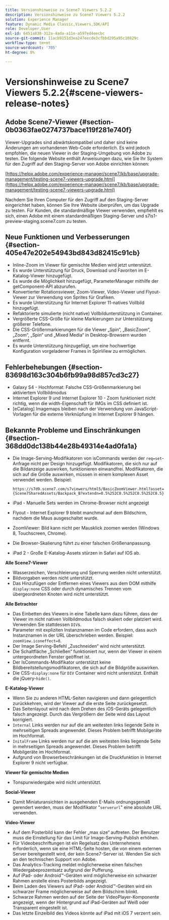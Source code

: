 ```yaml
---
title: Versionshinweise zu Scene7 Viewers 5.2.2
description: Versionshinweise zu Scene7 Viewers 5.2.2
solution: Experience Manager
feature: Dynamic Media Classic,Viewers,SDK/API
role: Developer,User
exl-id: 6451a838-312a-4ada-a11e-a597ed4eecbc
source-git-commit: 11acb9151d3ea247eecde3cfbbd295a95c10829c
workflow-type: tm+mt
source-wordcount: '705'
ht-degree: 0%

---
```


# Versionshinweise zu Scene7 Viewers 5.2.2{#scene-viewers-release-notes}

## Adobe Scene7-Viewer {#section-0b0363fae0274737bace119f281e740f}

Viewer-Upgrades sind abwärtskompatibel und daher sind keine Änderungen am vorhandenen Web-Code erforderlich. Es wird jedoch empfohlen, die neuen Viewer in der Staging-Umgebung von Adobe zu testen. Die folgende Website enthält Anweisungen dazu, wie Sie Ihr System für den Zugriff auf den Staging-Server von Adobe einrichten können:

[https://helpx.adobe.com/experience-manager/scene7/kb/base/upgrade-management/testing-scene7-viewers-upgrade.html](https://helpx.adobe.com/experience-manager/scene7/kb/base/upgrade-management/testing-scene7-viewers-upgrade.html)

Nachdem Sie Ihren Computer für den Zugriff auf den Staging-Server eingerichtet haben, können Sie Ihre Website überprüfen, um das Upgrade zu testen. Für Kunden, die standardmäßige Viewer verwenden, empfiehlt es sich, einen Adobe mit einem standardmäßigen Staging-Server und s7is1-preview-staging.scene7.com zu testen.

## Neue Funktionen und Verbesserungen {#section-405e47e202e54943bd843d82415c91cb}

* Inline-Zoom im Viewer für gemischte Medien wird jetzt unterstützt.
* Es wurde Unterstützung für Druck, Download und Favoriten im E-Katalog-Viewer hinzugefügt.
* Es wurde die Möglichkeit hinzugefügt, ParameterManager mithilfe der getComponent-API abzurufen.
* Konvertierter Rotationsviewer, Zoom-Viewer, Video-Viewer und Flyout-Viewer zur Verwendung von Sprites für Grafiken.
* Es wurde Unterstützung für Internet Explorer 11-natives Vollbild hinzugefügt.
* Refaktorierte simulierte (nicht native) Vollbildunterstützung in Container.
* Vergrößerte CSS-Größe für kleine Markierungen zur Unterstützung größerer Telefone.
* Die CSS-Größenmarkierungen für die Viewer „Spin“, „BasicZoom“, „Zoom“, „Spin“ und „Mixed Media“ in Desktop-Browsern wurden entfernt.
* Es wurde Unterstützung hinzugefügt, um eine hochwertige Konfiguration vorgeladener Frames in SpinView zu ermöglichen.

## Fehlerbehebungen {#section-83698d163c304b6fb99a98d857cd3c27}

* Galaxy S4 - Hochformat: Falsche CSS-Größenmarkierung bei aktiviertem Vollbildmodus
* Internet Explorer 9 und Internet Explorer 10 - Zoom funktioniert nicht richtig, wenn die width-Eigenschaft für IMGs im CSS definiert ist.
* [eCatalog] Imagemaps bleiben nach der Verwendung von JavaScript-Vorlagen für die externe Verknüpfung in Internet Explorer 9 hängen.

## Bekannte Probleme und Einschränkungen {#section-368dd0dc138b44e28b49314e4ad0fa1a}

* Die Image-Serving-Modifikatoren von isCommands werden der `req=set`-Anfrage nicht per Design hinzugefügt. Modifikatoren, die sich nur auf die Bildanzeige auswirken, funktionieren einwandfrei. Modifikatoren, die sich auf die Größe auswirken, müssen in einem komplexen Asset verwendet werden. Beispiel:

  ```
  https://s7d9.scene7.com/s7viewers/html5/BasicZoomViewer.html?asset= {Scene7SharedAssets/Backpack_B?extendn=0.5%252C0.5%252C0.5%252C0.5}
  ```

* iPad - Manuelle Sets werden im Chrome-Browser nicht angezeigt
* Flyout - Internet Explorer 9 bleibt manchmal auf dem Bildschirm, nachdem die Maus ausgeschaltet wurde.
* ZoomViewer: Bild kann nicht per Mausklick zoomen werden (Windows 8, Touchscreen, Chrome).
* Die Browser-Skalierung führt zu einer falschen Größenanpassung.
* iPad 2 - Große E-Katalog-Assets stürzen in Safari auf IOS ab.

**Alle Scene7-Viewer**

* Wasserzeichen, Verschleierung und Sperrung werden nicht unterstützt.
* Bildvorgaben werden nicht unterstützt.
* Das Hinzufügen oder Entfernen eines Viewers aus dem DOM mithilfe `display:none` CSS oder durch dynamisches Trennen vom übergeordneten Knoten wird nicht unterstützt.

**Alle Betrachter**

* Das Einbetten des Viewers in eine Tabelle kann dazu führen, dass der Viewer im nicht nativen Vollbildmodus falsch skaliert oder platziert wird. Verwenden Sie stattdessen `DIV`s.
* Parameter mit expliziten Instanznamen im Code erfordern, dass auch Instanznamen in der URL überschrieben werden. Beispiel: `zoomView.iconeffect=0`.
* Der Image Serving-Befehl „Zuschneiden“ wird nicht unterstützt.
* Die Schaltfläche „Schließen“ funktioniert nur, wenn der Viewer in einem untergeordneten Fenster geöffnet ist.
* Der IsCommands-Modifikator unterstützt keine Bildbereitstellungsmodifikatoren, die sich auf die Bildgröße auswirken.
* Die CSS-`display:none` für `DIV` Container wird nicht unterstützt. Enthält die jQuery-`hide()`.

**E-Katalog-Viewer**

* Wenn Sie zu anderen HTML-Seiten navigieren und dann gelegentlich zurückkehren, wird der Viewer auf die erste Seite zurückgesetzt.
* Das Seitenlayout wird nach dem Drehen des iOS-Geräts gelegentlich falsch angezeigt. Durch das Vergrößern der Seite wird das Layout korrigiert.
* `Internal` Links werden nur auf die am weitesten links liegende Seite in mehrseitigen Spreads angewendet. Dieses Problem betrifft Mobilgeräte im Hochformat.
* `InitalFrame` Links werden nur auf die am weitesten links liegende Seite in mehrseitigen Spreads angewendet. Dieses Problem betrifft Mobilgeräte im Hochformat.
* Aufgrund von Browserbeschränkungen ist die Druckfunktion in Internet Explorer 9 nicht verfügbar.

**Viewer für gemischte Medien**

* Tonspurwiedergabe wird nicht unterstützt.

**Social-Viewer**

* Damit Miniaturansichten in ausgehenden E-Mails ordnungsgemäß gerendert werden, muss der Modifikator &quot;`serverurl`&quot; eine absolute URL verwenden.

**Video-Viewer**

* Auf dem Posterbild kann der Fehler „max size“ auftreten. Der Benutzer muss die Einstellung für das Limit für Image-Serving-Publish erhöhen.
* Für Videobeschriftungen ist ein Regelsatz des Unternehmens erforderlich, wenn sie eine HTML-Seite hosten, die von einem externen Server bereitgestellt wird, der kein Scene7-Server ist. Wenden Sie sich an den technischen Support von Adobe.
* Das Analytics-Tracking meldet möglicherweise einen falschen Wiedergabeprozentsatz aufgrund der Pufferung.
* Auf iPad- oder Android™-Geräten wird möglicherweise ein schwarzer Rahmen anstelle eines Posterbilds angezeigt.
* Beim Laden des Viewers auf iPad- oder Android™-Geräten wird ein schwarzer Frame möglicherweise auf dem Bildschirm blinkt.
* Schwarze Rahmen werden auf der Seite der VideoPlayer-Komponente angezeigt, wenn der Hintergrund auf iPad-Geräten auf Weiß oder Transparent eingestellt ist.
* Das letzte Einzelbild des Videos könnte auf iPad mit iOS 7 verzerrt sein.
